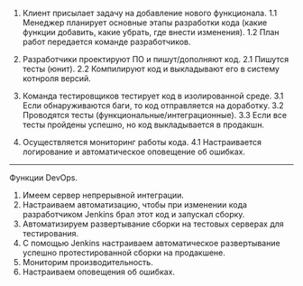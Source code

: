 1.  Клиент присылает задачу на добавление нового функционала.
1.1 Менеджер планирует основные этапы разработки кода (какие функции добавить, какие убрать, где внести изменения).
1.2 План работ передается команде разработчиков.


2.  Разработчики проектируют ПО и пишут/дополняют код.
2.1 Пишутся тесты (юнит).
2.2 Компилируют код и выкладывают его в систему котнроля версий.

3.  Команда тестировщиков тестирует код в изолированной среде.
3.1 Если обнаруживаются баги, то код отправляется на доработку.
3.2 Проводятся тесты (функциональные/интеграционные).
3.3 Если все тесты пройдены успешно, но код выкладывается в продакшн.

4.  Осуществляется мониторинг работы кода.
4.1 Настраивается логирование и автоматическое оповещение об ошибках.

--------------------------------------------------------------------------------

Функции DevOps.

1. Имеем сервер непрерывной интеграции.
2. Настраиваем автоматизацию, чтобы при изменении кода разработчиком Jenkins брал этот код и запускал сборку.
3. Автоматизируем развертывание сборки на тестовых серверах для тестирования.
4. С помощью Jenkins настраиваем автоматическое развертывание успешно протестированной сборки на продакшене.
5. Мониторим производительность.
6. Настраиваем оповещения об ошибках.   	